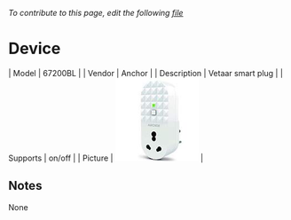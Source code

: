 
*To contribute to this page, edit the following
[file](https://github.com/Koenkk/zigbee2mqtt.io/blob/master/docgen/device_page_notes.js)*

# Device

| Model | 67200BL  |
| Vendor  | Anchor  |
| Description | Vetaar smart plug |
| Supports | on/off |
| Picture | ![../images/devices/67200BL.jpg](../images/devices/67200BL.jpg) |

## Notes

None
